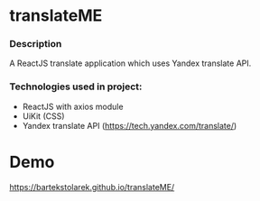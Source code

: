 # translateME

### Description
A ReactJS translate application which uses Yandex translate API.

### Technologies used in project:
- ReactJS with axios module
- UiKit (CSS)
- Yandex translate API (https://tech.yandex.com/translate/)

# Demo
https://bartekstolarek.github.io/translateME/
